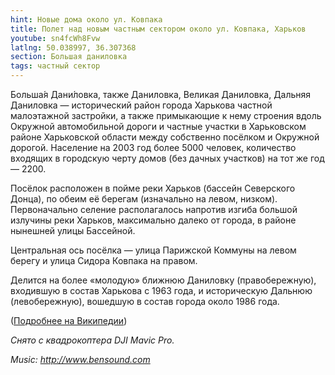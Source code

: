 ```yaml
---
hint: Новые дома около ул. Ковпака
title: Полет над новым частным сектором около ул. Ковпака, Харьков
youtube: sn4fcWh8Fvw
latlng: 50.038997, 36.307368
section: Большая даниловка
tags: частный сектор
---
```

Больша́я Дани́ловка, также Даниловка, Великая Даниловка, Дальняя Даниловка — исторический район города Харькова частной малоэтажной застройки, а также примыкающие к нему строения вдоль Окружной автомобильной дороги и частные участки в Харьковском районе Харьковской области между собственно посёлком и Окружной дорогой. Население на 2003 год более 5000 человек, количество входящих в городскую черту домов (без дачных участков) на тот же год — 2200.

Посёлок расположен в пойме реки Харьков (бассейн Северского Донца), по обеим её берегам (изначально на левом, низком). Первоначально селение располагалось напротив изгиба большой излучины реки Харьков, максимально далеко от города, в районе нынешней улицы Бассейной.

Центральная ось посёлка — улица Парижской Коммуны на левом берегу и улица Сидора Ковпака на правом.

Делится на более «молодую» ближнюю Даниловку (правобережную), входившую в состав Харькова с 1963 года, и историческую Дальнюю (левобережную), вошедшую в состав города около 1986 года.

([Подробнее на Википедии](https://ru.wikipedia.org/wiki/%D0%91%D0%BE%D0%BB%D1%8C%D1%88%D0%B0%D1%8F_%D0%94%D0%B0%D0%BD%D0%B8%D0%BB%D0%BE%D0%B2%D0%BA%D0%B0))

*Снято с квадрокоптера DJI Mavic Pro.*

*Music: <http://www.bensound.com>*
